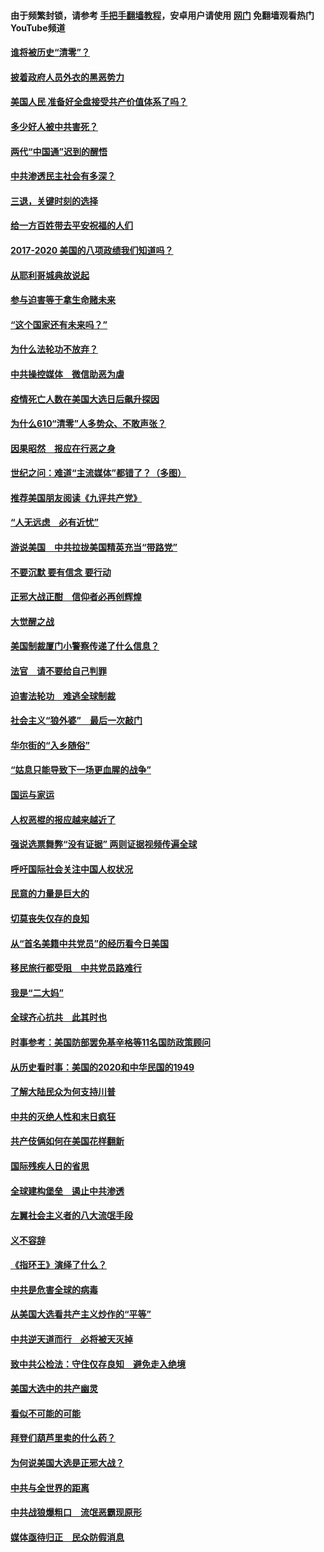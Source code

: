 #### 由于频繁封锁，请参考 [手把手翻墙教程](https://github.com/gfw-breaker/guides/wiki/)，安卓用户请使用 [网门](https://github.com/gfw-breaker/nogfw/blob/master/dl.md?t=01050100) 免翻墙观看热门YouTube频道 

#### [谁将被历史“清零”？](../pages/73/417485.md?t=01050100) 

#### [披着政府人员外衣的黑恶势力](../pages/73/417442.md?t=01050100) 

#### [美国人民 准备好全盘接受共产价值体系了吗？](../pages/73/417491.md?t=01050100) 

#### [多少好人被中共害死？](../pages/73/417144.md?t=01050100) 

#### [两代“中国通”迟到的醒悟](../pages/73/417064.md?t=01050100) 

#### [中共渗透民主社会有多深？](../pages/73/417063.md?t=01050100) 

#### [三退，关键时刻的选择](../pages/73/416969.md?t=01050100) 

#### [给一方百姓带去平安祝福的人们](../pages/73/416941.md?t=01050100) 

#### [2017-2020  美国的八项政绩我们知道吗？](../pages/73/416968.md?t=01050100) 

#### [从耶利哥城典故说起](../pages/73/416892.md?t=01050100) 

#### [参与迫害等于拿生命赌未来](../pages/73/416856.md?t=01050100) 

#### [“这个国家还有未来吗？”](../pages/73/416852.md?t=01050100) 

#### [为什么法轮功不放弃？](../pages/73/416864.md?t=01050100) 

#### [中共操控媒体　微信助恶为虐](../pages/73/416724.md?t=01050100) 

#### [疫情死亡人数在美国大选日后飙升探因](../pages/73/416606.md?t=01050100) 

#### [为什么610“清零”人多势众、不敢声张？](../pages/73/416632.md?t=01050100) 

#### [因果昭然　报应在行恶之身](../pages/73/416582.md?t=01050100) 

#### [世纪之问：难道“主流媒体”都错了？（多图）](../pages/73/416571.md?t=01050100) 

#### [推荐美国朋友阅读《九评共产党》](../pages/73/416510.md?t=01050100) 

#### [“人无远虑　必有近忧”](../pages/73/416513.md?t=01050100) 

#### [游说美国　中共拉拢美国精英充当“带路党”](../pages/73/416529.md?t=01050100) 

#### [不要沉默 要有信念 要行动](../pages/73/416457.md?t=01050100) 

#### [正邪大战正酣　信仰者必再创辉煌](../pages/73/416433.md?t=01050100) 

#### [大觉醒之战](../pages/73/416456.md?t=01050100) 

#### [美国制裁厦门小警察传递了什么信息？](../pages/73/416432.md?t=01050100) 

#### [法官　请不要给自己判罪](../pages/73/416379.md?t=01050100) 

#### [迫害法轮功　难逃全球制裁](../pages/73/416380.md?t=01050100) 

#### [社会主义“狼外婆”　最后一次敲门](../pages/73/416394.md?t=01050100) 

#### [华尔街的“入乡随俗”](../pages/73/416395.md?t=01050100) 

#### [“姑息只能导致下一场更血腥的战争”](../pages/73/416223.md?t=01050100) 

#### [国运与家运](../pages/73/416224.md?t=01050100) 

#### [人权恶棍的报应越来越近了](../pages/73/416276.md?t=01050100) 

#### [强说选票舞弊“没有证据” 两则证据视频传遍全球](../pages/73/416227.md?t=01050100) 

#### [呼吁国际社会关注中国人权状况](../pages/73/416135.md?t=01050100) 

#### [民意的力量是巨大的](../pages/73/416222.md?t=01050100) 

#### [切莫丧失仅存的良知](../pages/73/416134.md?t=01050100) 

#### [从“首名美籍中共党员”的经历看今日美国](../pages/73/416114.md?t=01050100) 

#### [移民旅行都受阻　中共党员路难行](../pages/73/416033.md?t=01050100) 

#### [我是“二大妈”](../pages/73/415529.md?t=01050100) 

#### [全球齐心抗共　此其时也](../pages/73/415989.md?t=01050100) 

#### [时事参考：美国防部罢免基辛格等11名国防政策顾问](../pages/73/415970.md?t=01050100) 

#### [从历史看时事：美国的2020和中华民国的1949](../pages/73/415949.md?t=01050100) 

#### [了解大陆民众为何支持川普](../pages/73/415950.md?t=01050100) 

#### [中共的灭绝人性和末日疯狂](../pages/73/415944.md?t=01050100) 

#### [共产伎俩如何在美国花样翻新](../pages/73/415908.md?t=01050100) 

#### [国际残疾人日的省思](../pages/73/415849.md?t=01050100) 

#### [全球建构堡垒　遏止中共渗透](../pages/73/415850.md?t=01050100) 

#### [左翼社会主义者的八大流氓手段](../pages/73/415802.md?t=01050100) 

#### [义不容辞](../pages/73/415807.md?t=01050100) 

#### [《指环王》演绎了什么？](../pages/73/415739.md?t=01050100) 

#### [中共是危害全球的病毒](../pages/73/415569.md?t=01050100) 

#### [从美国大选看共产主义炒作的“平等”](../pages/73/415654.md?t=01050100) 

#### [中共逆天道而行　必将被天灭掉](../pages/73/415626.md?t=01050100) 

#### [致中共公检法：守住仅存良知　避免走入绝境](../pages/73/415627.md?t=01050100) 

#### [美国大选中的共产幽灵](../pages/73/415618.md?t=01050100) 

#### [看似不可能的可能](../pages/73/415619.md?t=01050100) 

#### [拜登们葫芦里卖的什么药？](../pages/73/415531.md?t=01050100) 

#### [为何说美国大选是正邪大战？](../pages/73/415530.md?t=01050100) 

#### [中共与全世界的距离](../pages/73/415435.md?t=01050100) 

#### [中共战狼爆粗口　流氓恶霸现原形](../pages/73/415426.md?t=01050100) 

#### [媒体亟待归正　民众防假消息](../pages/73/415402.md?t=01050100) 

